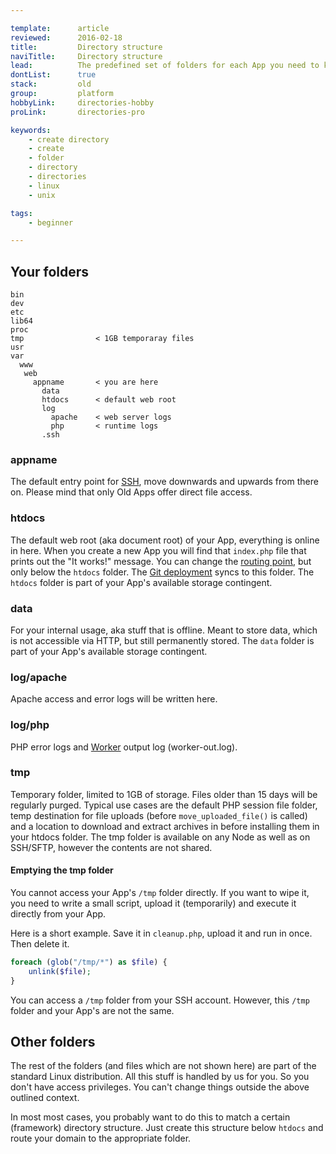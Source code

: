 ```yaml
---

template:      article
reviewed:      2016-02-18
title:         Directory structure
naviTitle:     Directory structure
lead:          The predefined set of folders for each App you need to know for the Old App.
dontList:      true
stack:         old
group:         platform
hobbyLink:     directories-hobby
proLink:       directories-pro

keywords:
    - create directory
    - create
    - folder
    - directory
    - directories
    - linux
    - unix

tags:
    - beginner

---
```


## Your folders

```nohighlight
bin
dev
etc
lib64
proc
tmp                < 1GB temporaray files
usr
var
  www
   web
     appname       < you are here
       data
       htdocs      < default web root
       log
         apache    < web server logs
         php       < runtime logs
       .ssh
```


### appname

The default entry point for [SSH](ssh-sftp-old), move downwards and upwards from there on. Please mind that only Old Apps offer direct file access.

### htdocs

The default web root (aka document root) of your App, everything is online in here. When you create a new App you will find that `index.php` file that prints out the "It works!" message. You can change the [routing point](domains#toc-set-a-custom-root-path), but only below the `htdocs` folder. The [Git deployment](git) syncs to this folder. The `htdocs` folder is part of your App's available storage contingent.

### data

For your internal usage, aka stuff that is offline. Meant to store data, which is not accessible via HTTP, but still permanently stored. The `data` folder is part of your App's available storage contingent.

### log/apache

Apache access and error logs will be written here.

### log/php

PHP error logs and [Worker](workers) output log (worker-out.log).

### tmp

Temporary folder, limited to 1GB of storage. Files older than 15 days will be regularly purged. Typical use cases are the default PHP session file folder, temp destination for file uploads (before `move_uploaded_file()` is called) and a location to download and extract archives in before installing them in your htdocs folder. The tmp folder is available on any Node as well as on SSH/SFTP, however the contents are not shared.

#### Emptying the tmp folder

You cannot access your App's `/tmp` folder directly. If you want to wipe it, you need to write a small script, upload it (temporarily) and execute it directly from your App.

Here is a short example. Save it in `cleanup.php`, upload it and run in once. Then delete it.

```php
foreach (glob("/tmp/*") as $file) {
    unlink($file);
}
```

You can access a `/tmp` folder from your SSH account. However, this `/tmp` folder and your App's are not the same.


## Other folders

The rest of the folders (and files which are not shown here) are part of the standard Linux distribution. All this stuff is handled by us for you. So you don't have access privileges. You can't change things outside the above outlined context.

In most most cases, you probably want to do this to match a certain (framework) directory structure. Just create this structure below `htdocs` and route your domain to the appropriate folder.
